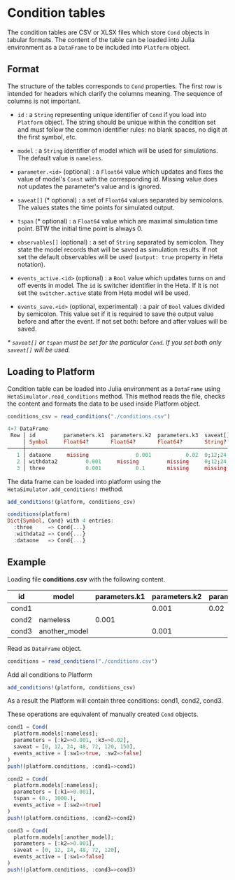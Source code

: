 # Condition tables

The condition tables are CSV or XLSX files which store `Cond` objects in tabular formats.
The content of the table can be loaded into Julia environment as a `DataFrame` to be included into `Platform` object.

## Format

The structure of the tables corresponds to `Cond` properties.
The first row is intended for headers which clarify the columns meaning. The sequence of columns is not important.

- `id` : a `String` representing unique identifier of `Cond` if you load into `Platform` object. The string should be unique within the condition set and must follow the common identifier rules: no blank spaces, no digit at the first symbol, etc.

- `model` : a `String` identifier of model which will be used for simulations. The default value is `nameless`.

- `parameter.<id>` (optional) : a `Float64` value which updates and fixes the value of model's `Const` with the corresponding id. Missing value does not updates the parameter's value and is ignored.

- `saveat[]` (* optional) : a set of `Float64` values separated by semicolons. The values states the time points for simulated output.

- `tspan` (* optional) : a `Float64` value which are maximal simulation time point. BTW the initial time point is always 0.

- `observables[]` (optional) : a set of `String` separated by semicolon. They state the model records that will be saved as simulation results. If not set the default observables will be used (`output: true` property in Heta notation).

- `events_active.<id>` (optional) : a `Bool` value which updates turns on and off events in model. The `id` is switcher identifier in the Heta. If it is not set the `switcher.active` state from Heta model will be used.

- `events_save.<id>` (optional, experimental) : a pair of `Bool` values divided by semicolon. This value set if it is required to save the output value before and after the event. If not set both: before and after values will be saved.

_* `saveat[]` or `tspan` must be set for the particular `Cond`. If you set both only `saveat[]` will be used._

## Loading to Platform

Condition table can be loaded into Julia environment as a `DataFrame` using `HetaSimulator.read_conditions` method. This method reads the file, checks the content and formats the data to be used inside Platform object.

```julia
conditions_csv = read_conditions("./conditions.csv")

4×7 DataFrame
 Row │ id         parameters.k1  parameters.k2  parameters.k3  saveat[]           tspan      observables[] 
     │ Symbol     Float64?       Float64?       Float64?       String?            Float64?   String?       
─────┼─────────────────────────────────────────────────────────────────────────────────────────────────────
   1 │ dataone     missing               0.001           0.02  0;12;24;48;72;120      150.0  missing       
   2 │ withdata2         0.001     missing         missing     0;12;24;48;72;120  missing    missing       
   3 │ three             0.001           0.1       missing     missing                250.0  missing       
```

The data frame can be loaded into platform using the `HetaSimulator.add_conditions!` method.

```julia
add_conditions!(platform, conditions_csv)

conditions(platform)
Dict{Symbol, Cond} with 4 entries:
  :three     => Cond{...}
  :withdata2 => Cond{...} 
  :dataone   => Cond{...}
```

## Example

Loading file __conditions.csv__ with the following content.

id | model | parameters.k1 | parameters.k2 | parameters.k3 | saveat[] | tspan | observables[] | events_active.sw1 | events_active.sw2
--- | --- | --- | --- | --- | --- | --- | --- | --- | ---
cond1 | |  | 0.001 | 0.02 | 0;12;24;48;72;120;150 | | | true | false
cond2 | nameless | 0.001 |  |  | |  1000 | | | true
cond3 | another_model | | 0.001  |  | 0;12;24;48;72;120 |  | | false

Read as `DataFrame` object.

```julia
conditions = read_conditions("./conditions.csv")
```

Add all conditions to Platform

```julia
add_conditions!(platform, conditions_csv)
```

As a result the Platform will contain three conditions: cond1, cond2, cond3.

These operations are equivalent of manually created `Cond` objects.

```julia
cond1 = Cond(
  platform.models[:nameless];
  parameters = [:k2=>0.001, :k3=>0.02],
  saveat = [0, 12, 24, 48, 72, 120, 150],
  events_active = [:sw1=>true, :sw2=>false]
)
push!(platform.conditions, :cond1=>cond1)

cond2 = Cond(
  platform.models[:nameless];
  parameters = [:k1=>0.001],
  tspan = (0., 1000.),
  events_active = [:sw2=>true]
)
push!(platform.conditions, :cond2=>cond2)

cond3 = Cond(
  platform.models[:another_model];
  parameters = [:k2=>0.001],
  saveat = [0, 12, 24, 48, 72, 120],
  events_active = [:sw1=>false]
)
push!(platform.conditions, :cond3=>cond3)

```

